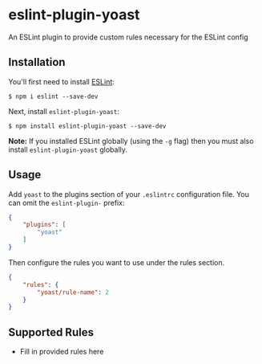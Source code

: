 # eslint-plugin-yoast

An ESLint plugin to provide custom rules necessary for the ESLint config

## Installation

You'll first need to install [ESLint](http://eslint.org):

```
$ npm i eslint --save-dev
```

Next, install `eslint-plugin-yoast`:

```
$ npm install eslint-plugin-yoast --save-dev
```

**Note:** If you installed ESLint globally (using the `-g` flag) then you must also install `eslint-plugin-yoast` globally.

## Usage

Add `yoast` to the plugins section of your `.eslintrc` configuration file. You can omit the `eslint-plugin-` prefix:

```json
{
    "plugins": [
        "yoast"
    ]
}
```


Then configure the rules you want to use under the rules section.

```json
{
    "rules": {
        "yoast/rule-name": 2
    }
}
```

## Supported Rules

* Fill in provided rules here





